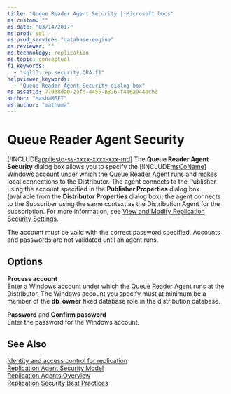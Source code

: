 ```yaml
---
title: "Queue Reader Agent Security | Microsoft Docs"
ms.custom: ""
ms.date: "03/14/2017"
ms.prod: sql
ms.prod_service: "database-engine"
ms.reviewer: ""
ms.technology: replication
ms.topic: conceptual
f1_keywords: 
  - "sql13.rep.security.QRA.f1"
helpviewer_keywords: 
  - "Queue Reader Agent Security dialog box"
ms.assetid: 77938da0-2afd-4455-8826-f4a6a9440cb3
author: "MashaMSFT"
ms.author: "mathoma"
---
```

# Queue Reader Agent Security
[!INCLUDE[appliesto-ss-xxxx-xxxx-xxx-md](../../includes/appliesto-ss-xxxx-xxxx-xxx-md.md)]
  The **Queue Reader Agent Security** dialog box allows you to specify the [!INCLUDE[msCoName](../../includes/msconame-md.md)] Windows account under which the Queue Reader Agent runs and makes local connections to the Distributor. The agent connects to the Publisher using the account specified in the **Publisher Properties** dialog box (available from the **Distributor Properties** dialog box); the agent connects to the Subscriber using the same context as the Distribution Agent for the subscription. For more information, see [View and Modify Replication Security Settings](../../relational-databases/replication/security/view-and-modify-replication-security-settings.md).  
  
 The account must be valid with the correct password specified. Accounts and passwords are not validated until an agent runs.  
  
## Options  
 **Process account**  
 Enter a Windows account under which the Queue Reader Agent runs at the Distributor. The Windows account you specify must at minimum be a member of the **db_owner** fixed database role in the distribution database.  
  
 **Password** and **Confirm password**  
 Enter the password for the Windows account.  
  
## See Also  
 [Identity and access control for replication](../../relational-databases/replication/security/identity-and-access-control-replication.md)   
 [Replication Agent Security Model](../../relational-databases/replication/security/replication-agent-security-model.md)   
 [Replication Agents Overview](../../relational-databases/replication/agents/replication-agents-overview.md)   
 [Replication Security Best Practices](../../relational-databases/replication/security/replication-security-best-practices.md)  
  
  
